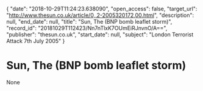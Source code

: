 {
  "date": "2018-10-29T11:24:23.638090", 
  "open_access": false, 
  "target_url": "http://www.thesun.co.uk/article/0,,2-2005320172,00.html", 
  "description": null, 
  "end_date": null, 
  "title": "Sun, The (BNP bomb leaflet storm)", 
  "record_id": "20181029T112423/Nn7nTlxK7OUmEiRJnvnO/A==", 
  "publisher": "thesun.co.uk", 
  "start_date": null, 
  "subject": "London Terrorist Attack 7th July 2005"
}

# Sun, The (BNP bomb leaflet storm)

None